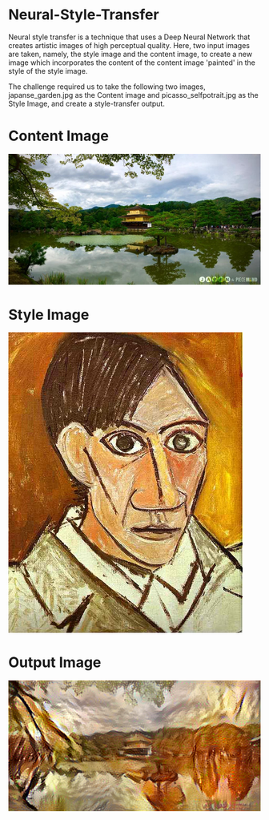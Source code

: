 # Neural-Style-Transfer
Neural style transfer is a technique that uses a Deep Neural Network that creates artistic images of high perceptual quality. Here, two input images are taken, namely, the style image and the content image, to create a new image which incorporates the content of the content image 'painted' in the style of the style image.

The challenge required us to take the following two images, japanse_garden.jpg as the Content image and picasso_selfpotrait.jpg as the Style Image, and create a style-transfer output.

# Content Image
![Japanese Garden](/Images/japanese_garden.jpg)

# Style Image
![Picasso's Self Portrait](/Images/picasso_selfportrait.jpg)

# Output Image
![Generated Output](/Images/output_image.png)

